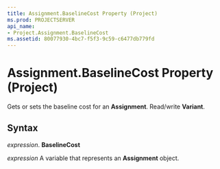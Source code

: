 ```yaml
---
title: Assignment.BaselineCost Property (Project)
ms.prod: PROJECTSERVER
api_name:
- Project.Assignment.BaselineCost
ms.assetid: 80077930-4bc7-f5f3-9c59-c6477db779fd
---
```



# Assignment.BaselineCost Property (Project)

Gets or sets the baseline cost for an  **Assignment**. Read/write **Variant**.


## Syntax

 _expression_. **BaselineCost**

 _expression_ A variable that represents an **Assignment** object.


